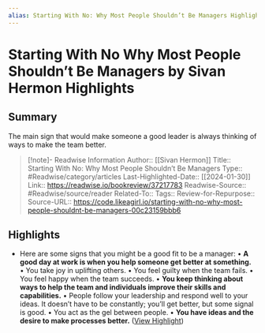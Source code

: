 ```yaml
---
alias: Starting With No: Why Most People Shouldn’t Be Managers Highlights
---
```

# Starting With No Why Most People Shouldn’t Be Managers by Sivan Hermon Highlights

## Summary
The main sign that would make someone a good leader is always thinking of ways to make the team better.

>[!note]- Readwise Information
>Author:: [[Sivan Hermon]]
>Title:: Starting With No: Why Most People Shouldn’t Be Managers
>Type:: #Readwise/category/articles
>Last-Highlighted-Date:: [[2024-01-30]]
>Link:: https://readwise.io/bookreview/37217783
>Readwise-Source:: #Readwise/source/reader
>Related-To::
>Tags::
>Review-for-Repurpose::
>Source-URL:: https://code.likeagirl.io/starting-with-no-why-most-people-shouldnt-be-managers-00c23159bbb6

## Highlights
- Here are some signs that you might be a good fit to be a manager:
  • **A good day at work is when you help someone get better at something.**
  • You take joy in uplifting others.
  • You feel guilty when the team fails.
  • You feel happy when the team succeeds.
  • **You keep thinking about ways to help the team and individuals improve their skills and capabilities.**
  • People follow your leadership and respond well to your ideas. It doesn’t have to be constantly; you’ll get better, but some signal is good.
  • You act as the gel between people.
  • **You have ideas and the desire to make processes better.** ([View Highlight](https://read.readwise.io/read/01hnc8jg8n2250hmyk1tben2gn))   
